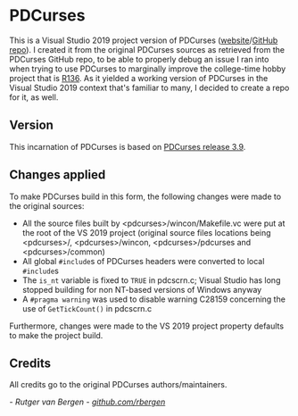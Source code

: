 # PDCurses

This is a Visual Studio 2019 project version of PDCurses ([website](https://pdcurses.org/)/[GitHub repo](https://github.com/wmcbrine/PDCurses)). 
I created it from the original PDCurses sources as retrieved from the PDCurses GitHub repo, to be able to properly debug an issue I ran into when trying to use PDCurses to marginally improve the college-time hobby project that is [R136](https://github.com/rbergen/R136). As it yielded a working version of PDCurses in the Visual Studio 2019 context that's familiar to many, I decided to create a repo for it, as well.

## Version

This incarnation of PDCurses is based on [PDCurses release 3.9](https://github.com/wmcbrine/PDCurses/releases/tag/3.9).

## Changes applied

To make PDCurses build in this form, the following changes were made to the original sources:
* All the source files built by \<pdcurses\>/wincon/Makefile.vc were put at the root of the VS 2019 project (original source files locations being \<pdcurses\>/, \<pdcurses\>/wincon, \<pdcurses\>/pdcurses and \<pdcurses\>/common)
* All global `#include`s of PDCurses headers were converted to local `#include`s
* The `is_nt` variable is fixed to `TRUE` in pdcscrn.c; Visual Studio has long stopped building for non NT-based versions of Windows anyway
* A `#pragma warning` was used to disable warning C28159 concerning the use of `GetTickCount()` in pdcscrn.c

Furthermore, changes were made to the VS 2019 project property defaults to make the project build.

## Credits

All credits go to the original PDCurses authors/maintainers.

_- Rutger van Bergen - [github.com/rbergen](https://github.com/rbergen)_
